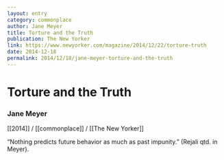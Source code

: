 ```yaml
---
layout: entry
category: commonplace
author: Jane Meyer
title: Torture and the Truth
publication: The New Yorker
link: https://www.newyorker.com/magazine/2014/12/22/torture-truth
date: 2014-12-18
permalink: 2014/12/18/jane-meyer-torture-and-the-truth
---
```


# Torture and the Truth

### Jane Meyer

[[2014]] / [[commonplace]] / [[The New Yorker]]

“Nothing predicts future behavior as much as past impunity.” (Rejali qtd. in Meyer).
